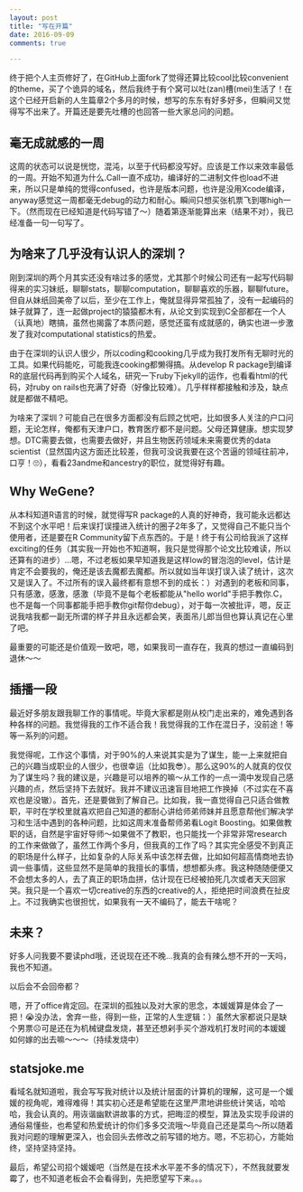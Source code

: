 ```yaml
---
layout: post
title: "写在开篇"
date: 2016-09-09
comments: true

---
```


终于把个人主页修好了，在GitHub上面fork了觉得还算比较cool比较convenient的theme，买了个诡异的域名，然后我终于有个窝可以吐(zan)槽(mei)生活了！在这个已经开启新的人生篇章2个多月的时候，想写的东东有好多好多，但瞬间又觉得写不出来了。开篇还是要先吐槽的也回答一些大家总问的问题。

## 毫无成就感的一周

这周的状态可以说是恍惚，混沌，以至于代码都没写好。应该是工作以来效率最低的一周。开始不知道为什么.Call一直不成功，编译好的二进制文件也load不进来，所以只是单纯的觉得confused，也许是版本问题，也许是没用Xcode编译，anyway感觉这一周都毫无debug的动力和耐心。瞬间只想买张机票飞到哪high一下。（然而现在已经知道是代码写错了～）随着第逐渐能算出来（结果不对），我已经准备一句一句写了。

## 为啥来了几乎没有认识人的深圳？

刚到深圳的两个月其实还没有啥过多的感觉，尤其那个时候公司还有一起写代码聊得来的实习妹纸，聊聊stats，聊聊computation，聊聊喜欢的乐器，聊聊future。但自从妹纸回美帝了以后，至少在工作上，俺就显得异常孤独了，没有一起编码的妹子就算了，连一起做project的猿猿都木有，从论文到实现到C全部都在一个人（认真地）瞎搞，虽然也揭露了本质问题，感觉还蛮有成就感的，确实也进一步激发了我对computational statistics的热爱。

由于在深圳的认识人很少，所以coding和cooking几乎成为我打发所有无聊时光的工具。如果代码能吃，可能我连cooking都懒得搞。从develop R package到编译R的底层代码再到购买个人域名，研究一下ruby下jekyll的运作，也看看html的代码，对ruby on rails也充满了好奇（好像比较难）。几乎样样都接触和涉及，缺点就是都做不精吧。

为啥来了深圳？可能自己在很多方面都没有后顾之忧吧，比如很多人关注的户口问题，无论怎样，俺都有天津户口，教育医疗都不是问题。父母还算健康。想实现梦想。DTC需要去做，也需要去做好，并且生物医药领域未来需要优秀的data scientist（显然国内这方面还比较差，但我可没说我要在这个苦逼的领域往前冲，口亨！🙄），看看23andme和ancestry的职位，就觉得好有趣。



## Why WeGene?

从本科知道R语言的时候，就觉得写R package的人真的好神奇，我可能永远都达不到这个水平吧！后来误打误撞进入统计的圈子2年多了，又觉得自己不能只当个使用者，还是要在R Community留下点东西的。于是！终于有公司给我派了这样exciting的任务（其实我一开始也不知道啊，我只是觉得那个论文比较难读，所以还算有的进步）...嗯，不过老板如果早知道我是这样low的冒泡泡的level，估计是肯定不会要我的，俺还是该去魔都去魔都。所以就如当年误打误入读了统计，这次又是误入了。不过所有的误入最终都有意想不到的成长：）对遇到的老板和同事，只有感激，感激，感激（毕竟不是每个老板都能从"hello world"手把手教你.C，也不是每一个同事都能手把手教你git帮你debug），对于每一次被批评，嗯，反正说我啥我都一副无所谓的样子并且永远都会笑，表面吊儿郎当但也算认真记在心里了吧。

最重要的可能还是价值观一致吧，嗯，如果我司一直存在，我真的想过一直编码到退休～～

## 插播一段

最近好多朋友跟我聊工作的事情呢。毕竟大家都是刚从校门走出来的，难免遇到各种各样的问题。我觉得我的工作不适合我！我觉得我的工作在混日子，没前途！等等一系列的问题。

我觉得呢，工作这个事情，对于90%的人来说其实是为了谋生，能一上来就把自己的兴趣当成职业的人很少，也很幸运（比如我😎）。那么这90%的人就真的仅仅为了谋生吗？我的建议是，兴趣是可以培养的嘛～从工作的一点一滴中发现自己感兴趣的点，然后坚持下去就好。我并不建议迅速盲目地把工作换掉（不过实在不喜欢也是没辙）。首先，还是要做到了解自己。比如我，我一直觉得自己只适合做教职，平时在学校里就喜欢把自己知道的都耐心讲给师弟师妹并且愿意帮他们解决学习和生活中遇到的各种问题，比如这周末准备帮师弟看Logit Boosting。如果做教职的话，自然是宇宙好导师～如果做不了教职，也只能找一个非常非常research的工作来做做了，虽然工作两个多月，但我真的工作了吗？其实完全感受不到真正的职场是什么样子，比如复杂的人际关系中该怎样去做，比如如何超高情商地去协调一些事情，这些显然不是简单的我擅长的事情，想想都头疼。我这种随随便便又不会想太多的人，去了真正的职场血拼，估计现在已经被拍死几次或者天天回家哭。我只是一个喜欢一切creative的东西的creative的人，拒绝把时间浪费在扯皮上。不过我确实也很担忧，如果我有一天不编码了，能去干啥呢？

## 未来？

好多人问我要不要读phd哦，还说现在还不晚...我真的会有辣么想不开的一天吗，我也不知道。

以后会不会回帝都？

嗯，开了office肯定回。在深圳的孤独以及对大家的思念，本媛媛算是体会了一把！😭没办法，舍弃一些，得到一些，正常的人生逻辑：）虽然大家都说只是缺个男票☹️可是还在为机械键盘发烧，甚至还想剁手买个游戏机打发时间的本媛媛如何嫁的出去嘛～～～（持续发烧中）

## statsjoke.me

看域名就知道啦，我会写写我对统计以及统计层面的计算机的理解，这可是一个媛媛的视角呢，难得难得！其实初心还是希望能在这里严肃地讲些统计笑话，哈哈哈，我会认真的。用诙谐幽默讲故事的方式，把晦涩的模型，算法及实现手段讲的通俗易懂些，也希望和热爱统计的你们多多交流哦～毕竟自己还是菜鸟～所以随着我对问题的理解更深入，也会回头去修改之前写错的地方。嗯，不忘初心，方能始终，坚持坚持坚持。

最后，希望公司招个媛媛吧（当然是在技术水平差不多的情况下），不然我就要发霉了，也不知道老板会不会看得到，先把愿望写下来。。。